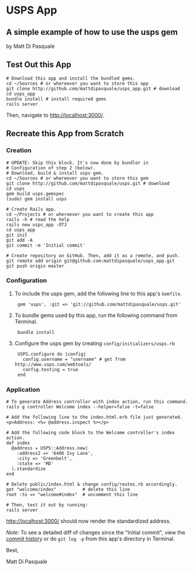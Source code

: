 USPS App
========

A simple example of how to use the usps gem
-------------------------------------------

by Matt Di Pasquale


Test Out this App
-----------------

    # Download this app and install the bundled gems.
    cd ~/Sources # or whereever you want to store this app
    git clone http://github.com/mattdipasquale/usps_app.git # download
    cd usps_app
    bundle install # install required gems
    rails server

Then, navigate to <http://localhost:3000/>.


Recreate this App from Scratch
------------------------------

### Creation

    # UPDATE: Skip this block. It's now done by bundler in
    # Configuration of step 2 (below).
    # Download, build & install usps gem.
    cd ~/Sources # or whereever you want to store this gem
    git clone http://github.com/mattdipasquale/usps.git # download
    cd usps
    gem build usps.gemspec
    (sudo) gem install usps

    # Create Rails app.
    cd ~/Projects # or whereever you want to create this app
    rails -h # read the help
    rails new usps_app -OTJ
    cd usps_app
    git init
    git add -A
    git commit -m 'Initial commit'

    # Create repository on GitHub. Then, add it as a remote, and push.
    git remote add origin git@github.com:mattdipasquale/usps_app.git
    git push origin master

### Configuration

  1. To include the usps gem, add the following line to this app's `Gemfile`.

          gem 'usps', :git => 'git://github.com/mattdipasquale/usps.git'

  2. To bundle gems used by this app, run the following command from Terminal.

          bundle install

  3. Configure the usps gem by creating `config/initializers/usps.rb`

          USPS.configure do |config|
            config.username = "username" # get from http://www.usps.com/webtools/
            config.testing = true
          end

### Application

    # To generate Address controller with index action, run this command.
    rails g controller Welcome index --helper=false -t=false

    # Add the following line to the index.html.erb file just generated.
    <p>Address: <%= @address.inspect %></p>

    # Add the following code block to the Welcome controller's index action.
    def index
      @address = USPS::Address.new(
        :address2 => '6406 Ivy Lane',
        :city => 'Greenbelt',
        :state => 'MD'
      ).standardize
    end

    # Delete public/index.html & change config/routes.rb accordingly.
    get "welcome/index"          # delete this line
    root :to => "welcome#index"  # uncomment this line

    # Then, test it out by running:
    rails server

<http://localhost:3000/> should now render the standardized address.

*Note*: To see a detailed diff of changes since the "Initial commit", view the
[commit history][] or do `git log -p` from this app's directory in Terminal.


Best,

Matt Di Pasquale


[commit history]: http://github.com/mattdipasquale/usps_app/commits/master
